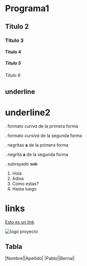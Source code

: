 # Programa1
## Titulo 2
### Titulo 3
#### Titulo 4
##### Titulo 5
###### Titulo 6
underline
-------------------------
underline2
=========================
. formato *curiva* de la primera forma

. formato _cursiva_ de la segunda forma

. negritas **a** de la primera forma

. negrita __a__ de la segunda forma

. subrayado ~~sub~~

1. Hola
2. Adios
3. Como estas?
4. Hasta luego
# links
<a href="https://www.linguee.es/ingles-espanol/traduccion/pets.html">Esto es un link</a>

![logo proyecto](https://www.eluniversal.com.mx/sites/default/files/2020/04/02/pets.jpg)

## Tabla

|Nombre||Apellido|
|Pablo||Bernal|
